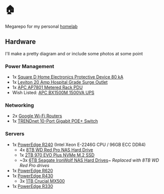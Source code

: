 # 🏠

Megarepo for my personal [homelab](https://www.reddit.com/r/homelab/wiki/introduction/)

## Hardware

I'll make a pretty diagram and or include some photos at some point

### Power Management

 - 1x [Square D Home Electronics Protective Device 80 kA](https://www.se.com/ca/en/product/HEPD80C/spd%2C-hepd-type-1%2C-120-240-v%2C-1-ph%2C-3-wire%2C-80-ka%2C-consumer-packaging/?range=61969-square-d-hepd-home-electronics-protective-device&node=12368269215-hepd&selected-node-id=12368269215)
 - 1x [Leviton 20 Amp Hospital Grade Surge Outlet](https://www.leviton.com/en/products/t8380-w)
 - 1x [APC AP7801 Metered Rack PDU](https://www.apc.com/shop/ca/en/products/Rack-PDU-Metered-1U-20A-120V-8-5-20/P-AP7801)
 - Wish Listed: [APC BX1500M 1500VA UPS](https://www.apc.com/shop/us/en/products/APC-Back-UPS-Pro-BX1500M-Compact-Tower-1500VA-AVR-LCD-120V/P-BX1500M)

### Networking

 - 2x [Google Wi-Fi Routers](https://store.google.com/ca/product/nest_wifi?hl=en-GB)
 - 1x [TRENDnet 10-Port Gigabit POE+ Switch](https://www.trendnet.com/products/product-detail?prod=190_TPE-1020WS)

### Servers

 - 1x [PowerEdge R240](https://www.dell.com/en-ca/work/shop/productdetailstxn/poweredge-r240) (Intel Xeon E-2246G CPU / 96GB ECC DDR4)
    - 4x [8TB WD Red Pro NAS Hard Drive](https://www.westerndigital.com/en-ca/products/internal-drives/wd-red-pro-sata-hdd#WD8003FFBX)
    - 1x [2TB 970 EVO Plus NVMe M.2 SSD](https://www.samsung.com/us/computing/memory-storage/solid-state-drives/ssd-970-evo-plus-nvme-m-2-2-tb-mz-v7s2t0b-am/)
    - ~3x [6TB Seagate IronWolf NAS Hard Drives](https://www.seagate.com/ca/en/internal-hard-drives/hdd/ironwolf/)~ *Replaced with 8TB WD Red Pro drives*
 - 1x [PowerEdge R620](https://www.dell.com/support/home/en-ca/product-support/product/poweredge-r620/overview)
 - 1x [PowerEdge R430](https://www.dell.com/support/home/en-ca/product-support/product/poweredge-r430/overview)
   - 3x [1TB Crucial MX500](https://www.crucial.com/ssd/mx500/ct1000mx500ssd1)
 - 1x [PowerEdge R330](https://www.dell.com/support/home/en-ca/product-support/product/poweredge-r330/overview)
